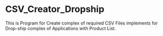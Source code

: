 # CSV_Creator_Dropship
This is Program for Create complex of required CSV Files implements for Drop-ship complex of Applications with Product List.  
